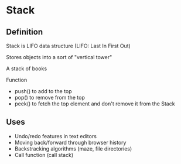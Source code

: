 # Stack
## Definition
<p>Stack is LIFO data structure (LIFO: Last In First Out)</p>
<p>Stores objects into a sort of "vertical tower"</p>
<p>A stack of books</p>
<p>Function</p>
<ul>
  <li>push() to add to the top</li>
  <li>pop() to remove from the top</li>
  <li>peek() to fetch the top element and don't remove it from the Stack</li>
</ul>

## Uses
<ul>
  <li>Undo/redo features in text editors</li>
  <li>Moving back/forward through browser history</li>
  <li>Backstracking algorithms (maze, file directories)</li>
  <li>Call function (call stack)</li>
</ul>